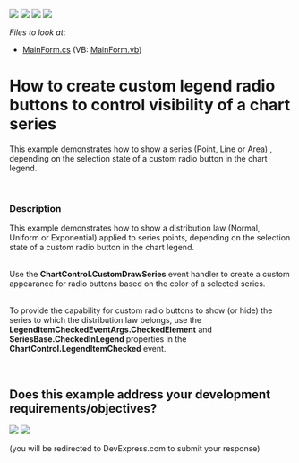 <!-- default badges list -->
![](https://img.shields.io/endpoint?url=https://codecentral.devexpress.com/api/v1/VersionRange/128574134/13.2.5%2B)
[![](https://img.shields.io/badge/Open_in_DevExpress_Support_Center-FF7200?style=flat-square&logo=DevExpress&logoColor=white)](https://supportcenter.devexpress.com/ticket/details/E4951)
[![](https://img.shields.io/badge/📖_How_to_use_DevExpress_Examples-e9f6fc?style=flat-square)](https://docs.devexpress.com/GeneralInformation/403183)
[![](https://img.shields.io/badge/💬_Leave_Feedback-feecdd?style=flat-square)](#does-this-example-address-your-development-requirementsobjectives)
<!-- default badges end -->
<!-- default file list -->
*Files to look at*:

* [MainForm.cs](./CS/MainForm.cs) (VB: [MainForm.vb](./VB/MainForm.vb))
<!-- default file list end -->
# How to create custom legend radio buttons to control visibility of a chart series


<p>This example demonstrates how to show a series (Point, Line or Area) , depending on the selection state of a custom radio button in the chart legend. </p><br />



<h3>Description</h3>

<p>This example demonstrates how to show a distribution law (Normal, Uniform or Exponential) applied to series points, depending on the selection state of a custom radio button in the chart legend. </p><p><br />
Use the <strong>ChartControl.CustomDrawSeries</strong> event handler to create a custom appearance for radio buttons based on the color of a selected series.  </p><p><br />
To provide the capability for custom radio buttons to show (or hide) the series to which the distribution law belongs, use the<strong> LegendItemCheckedEventArgs.CheckedElement</strong> and <strong>SeriesBase.CheckedInLegend </strong>properties in the <strong>ChartControl.LegendItemChecked</strong> event.  </p>

<br/>


<!-- feedback -->
## Does this example address your development requirements/objectives?

[<img src="https://www.devexpress.com/support/examples/i/yes-button.svg"/>](https://www.devexpress.com/support/examples/survey.xml?utm_source=github&utm_campaign=winforms-chart-create-custom-legend-radio-buttons-to-control-visibility-of-a-chart-series&~~~was_helpful=yes) [<img src="https://www.devexpress.com/support/examples/i/no-button.svg"/>](https://www.devexpress.com/support/examples/survey.xml?utm_source=github&utm_campaign=winforms-chart-create-custom-legend-radio-buttons-to-control-visibility-of-a-chart-series&~~~was_helpful=no)

(you will be redirected to DevExpress.com to submit your response)
<!-- feedback end -->
